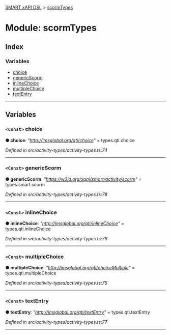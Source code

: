[SMART xAPI DSL](../README.md) > [scormTypes](../modules/scormtypes.md)

# Module: scormTypes

## Index

### Variables

* [choice](scormtypes.md#choice)
* [genericScorm](scormtypes.md#genericscorm)
* [inlineChoice](scormtypes.md#inlinechoice)
* [multipleChoice](scormtypes.md#multiplechoice)
* [textEntry](scormtypes.md#textentry)

---

## Variables

<a id="choice"></a>

### `<Const>` choice

**● choice**: *"http://imsglobal.org/qti/choice"* =  types.qti.choice

*Defined in src/activity-types/activity-types.ts:74*

___
<a id="genericscorm"></a>

### `<Const>` genericScorm

**● genericScorm**: *"https://w3id.org/xapi/smart/activity/scorm"* =  types.smart.scorm

*Defined in src/activity-types/activity-types.ts:78*

___
<a id="inlinechoice"></a>

### `<Const>` inlineChoice

**● inlineChoice**: *"http://imsglobal.org/qti/inlineChoice"* =  types.qti.inlineChoice

*Defined in src/activity-types/activity-types.ts:76*

___
<a id="multiplechoice"></a>

### `<Const>` multipleChoice

**● multipleChoice**: *"http://imsglobal.org/qti/choiceMultiple"* =  types.qti.multipleChoice

*Defined in src/activity-types/activity-types.ts:75*

___
<a id="textentry"></a>

### `<Const>` textEntry

**● textEntry**: *"http://imsglobal.org/qti/textEntry"* =  types.qti.textEntry

*Defined in src/activity-types/activity-types.ts:77*

___

